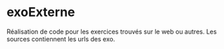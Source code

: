 # exoExterne
Réalisation de code pour les exercices trouvés sur le web ou autres.
Les sources contiennent les urls des exo.
